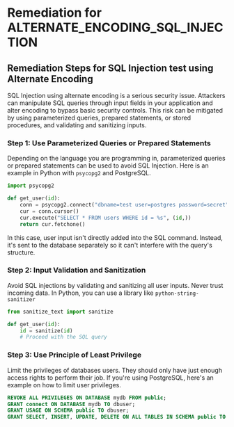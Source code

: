 # Remediation for ALTERNATE_ENCODING_SQL_INJECTION

## Remediation Steps for SQL Injection test using Alternate Encoding
SQL Injection using alternate encoding is a serious security issue. Attackers can manipulate SQL queries through input fields in your application and alter encoding to bypass basic security controls. This risk can be mitigated by using parameterized queries, prepared statements, or stored procedures, and validating and sanitizing inputs.

### Step 1: Use Parameterized Queries or Prepared Statements
Depending on the language you are programming in, parameterized queries or prepared statements can be used to avoid SQL Injection. Here is an example in Python with `psycopg2` and PostgreSQL.

```python
import psycopg2

def get_user(id):
    conn = psycopg2.connect("dbname=test user=postgres password=secret")
    cur = conn.cursor()
    cur.execute("SELECT * FROM users WHERE id = %s", (id,))
    return cur.fetchone()
```

In this case, user input isn't directly added into the SQL command. Instead, it's sent to the database separately so it can't interfere with the query's structure.

### Step 2: Input Validation and Sanitization
Avoid SQL injections by validating and sanitizing all user inputs. Never trust incoming data. In Python, you can use a library like `python-string-sanitizer`

```python
from sanitize_text import sanitize

def get_user(id):
    id = sanitize(id)
    # Proceed with the SQL query
```

### Step 3: Use Principle of Least Privilege
Limit the privileges of databases users. They should only have just enough access rights to perform their job. If you're using PostgreSQL, here's an example on how to limit user privileges.

```SQL
REVOKE ALL PRIVILEGES ON DATABASE mydb FROM public;
GRANT connect ON DATABASE mydb TO dbuser;
GRANT USAGE ON SCHEMA public TO dbuser;
GRANT SELECT, INSERT, UPDATE, DELETE ON ALL TABLES IN SCHEMA public TO dbuser;
```